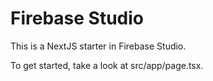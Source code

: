 # Firebase Studio

This is a NextJS starter in Firebase Studio.


To get started, take a look at src/app/page.tsx.
